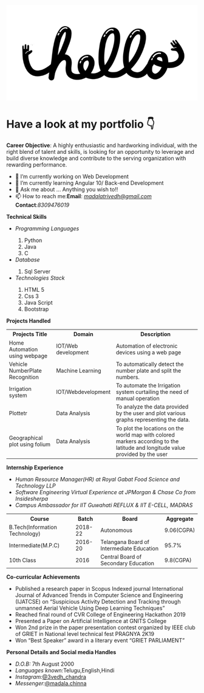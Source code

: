 ![intro logo image](https://github.com/madalatrivedh20/madalatrivedh20/blob/master/90ee8c7d852e53327dbde9fc252cf023.gif)
# Have a look at my portfolio :point_down:

**Career Objective**: A highly enthusiastic and hardworking individual, with the right blend of talent and skills, is looking for an opportunity to leverage and build diverse knowledge and contribute to the serving organization with rewarding performance.

- 🔭 I’m currently working on Web Development
- 🌱 I’m currently learning Angular 10/ Back-end Development
- 💬 Ask me about ... Anything you wish to!!
- 📫 How to reach me:**Email**: *madalatrivedh@gmail.com* **Contact**:*8309476019*

**Technical Skills**
<ul>
  <li><i>Programming Languages</i></li>
  <ol><li>Python</li><li>Java</li><li>C</li></ol>
  <li><i>Database</i></li>
  <ol><li>Sql Server</li></ol>
  <li><i>Technologies Stack</i></li>
  <ol><li>HTML 5</li><li>Css 3</li><li>Java Script</li><li>Bootstrap</li></ol>
  </ul>

**Projects Handled**

<table style="width:100%">
  <tr>
    <th>Projects Title</th>
    <th>Domain</th> 
    <th>Description</th>
  </tr>
  <tr>
    <td>Home Automation using webpage</td>
    <td>IOT/Web development </td>
    <td>Automation of electronic devices using a web page</td>
  </tr>
  <tr>
    <td>Vehicle NumberPlate Recognition</td>
    <td>Machine Learning</td>
    <td>To automatically detect the number plate and split the numbers.</td>
  </tr>
  <tr>
    <td>Irrigation system</td>
    <td>IOT/Webdevelopment</td>
    <td>To automate the Irrigation system curtailing the need of manual operation</td>
  </tr>
   <tr>
    <td>Plottetr</td>
    <td>Data Analysis</td>
    <td>To analyze the data provided by the user and plot various graphs representing the data.</td>
  </tr>
   <tr>
    <td>Geographical plot using folium</td>
    <td>Data Analysis</td>
    <td>To plot the locations on the world map with colored markers according to the latitude and longitude value provided by the user</td>
  </tr>
</table>

  
 **Internship Experience**
<ul><li><i>Human Resource Manager(HR) at Royal Gabat Food Science and Technology LLP</i></li>
  <li><i>Software Engineering Virtual Experience at JPMorgan & Chase Co from Insidesherpa</i></li> 
  <li><i>Campus Ambassador for IIT Guwahati REFLUX & IIT E-CELL, MADRAS</i></li>
  </ul>
  
  <table style="width:100%">
  <tr>
    <th>Course</th>
    <th>Batch</th> 
    <th>Board</th>
    <th>Aggregate</th>
  </tr>
  <tr>
    <td>B.Tech(Information Technology)</td>
    <td>2018-22</td>
    <td>Autonomous</td>
    <td>9.06(CGPA)</td>
  </tr>
   <tr>
    <td>Intermediate(M.P.C)</td>
    <td>2016-20</td>
    <td>Telangana Board of Intermediate Education</td>
    <td>95.7%</td>
  </tr>
   <tr>
    <td>10th Class</td>
    <td>2016</td>
    <td>Central Board of Secondary Education</td>
    <td>9.8(CGPA)</td>
  </tr>
  </table>
  
  **Co-curricular Achievements**
  <ul><li>Published a research paper in Scopus Indexed journal International Journal of Advanced Trends in Computer Science and Engineering (IJATCSE) on “Suspicious Activity Detection and Tracking through unmanned Aerial Vehicle Using Deep Learning Techniques”</li>
  <li>Reached final round of CVR College of Engineering Hackathon 2019 </li>
  <li>Presented a Paper on Artificial Intelligence at GNITS College</li>
  <li>Won 2nd prize in the paper presentation contest organized by IEEE club of GRIET in National level technical fest PRAGNYA 2K19</li>
  <li>Won “Best Speaker” award in a  literary event “GRIET PARLIAMENT”</li></ul>
  
  **Personal Details and Social media Handles**
  <ul><li><i>D.O.B:</i> 7th August 2000</li>
  <li><i>Languages known:</i>Telugu,English,Hindi</li>
  <li><i>Instagram:</i><a href="https://instagram.com/3vedh_chandra?igshid=gbvikovxzhqj">@3vedh_chandra</a></li>
  <li><i>Messenger:</i><a href="https://m.me/madala.chinna.5">@madala.chinna</a></li></ul>
  
